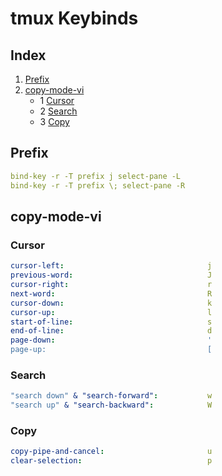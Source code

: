 # tmux Keybinds

## Index

1) [Prefix](#prefix)
2) [copy-mode-vi](#copy-mode-vi)
    - 1 [Cursor](#cursor)
    - 2 [Search](#search)
    - 3 [Copy](#copy)

## Prefix
```yaml
bind-key -r -T prefix j select-pane -L
bind-key -r -T prefix \; select-pane -R
```

## copy-mode-vi

### Cursor
```yaml
cursor-left:                                j
previous-word:                              J
cursor-right:                               r
next-word:                                  R
cursor-down:                                k
cursor-up:                                  l
start-of-line:                              s
end-of-line:                                d
page-down:                                  '
page-up:                                    [
```

### Search
```yaml
"search down" & "search-forward":           w
"search up" & "search-backward":            W
```

### Copy
```yaml
copy-pipe-and-cancel:                       u
clear-selection:                            p
```
